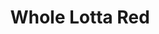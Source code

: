 ---
title: "Whole Lotta Red"
daterelease: "December 25th 2020"
artist: "Playboi Carti"
slug: "WholeLottaRed"
photopath: "/WholeLottaRed.webp"
spotify: "https://open.spotify.com/album/2QRedhP5RmKJiJ1i8VgDGR?si=ZBWH0Y96TcuIRJWSHrADeQ"
---